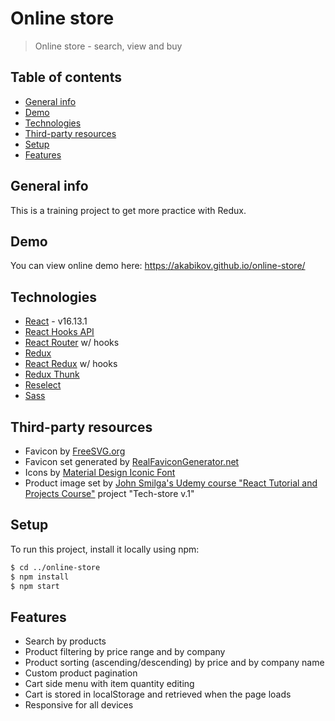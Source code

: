 # Online store

> Online store - search, view and buy

## Table of contents

- [General info](#general-info)
- [Demo](#demo)
- [Technologies](#technologies)
- [Third-party resources](#third-party-resources)
- [Setup](#setup)
- [Features](#features)

## General info

This is a training project to get more practice with Redux.

## Demo

You can view online demo here: https://akabikov.github.io/online-store/

## Technologies

- [React](https://reactjs.org/) - v16.13.1
- [React Hooks API](https://reactjs.org/docs/hooks-reference.html)
- [React Router](https://reactrouter.com/) w/ hooks
- [Redux](https://redux.js.org/)
- [React Redux](https://react-redux.js.org/) w/ hooks
- [Redux Thunk](https://github.com/reduxjs/redux-thunk)
- [Reselect](https://github.com/reduxjs/reselect)
- [Sass](https://sass-lang.com/)

## Third-party resources

- Favicon by [FreeSVG.org](https://freesvg.org/)
- Favicon set generated by [RealFaviconGenerator.net](https://realfavicongenerator.net/)
- Icons by [Material Design Iconic Font](http://zavoloklom.github.io/material-design-iconic-font/)
- Product image set by [John Smilga's Udemy course "React Tutorial and Projects Course"](https://www.udemy.com/course/react-tutorial-and-projects-course/) project "Tech-store v.1"

## Setup

To run this project, install it locally using npm:

```sh
$ cd ../online-store
$ npm install
$ npm start
```

## Features

- Search by products
- Product filtering by price range and by company
- Product sorting (ascending/descending) by price and by company name
- Custom product pagination
- Cart side menu with item quantity editing
- Cart is stored in localStorage and retrieved when the page loads
- Responsive for all devices
